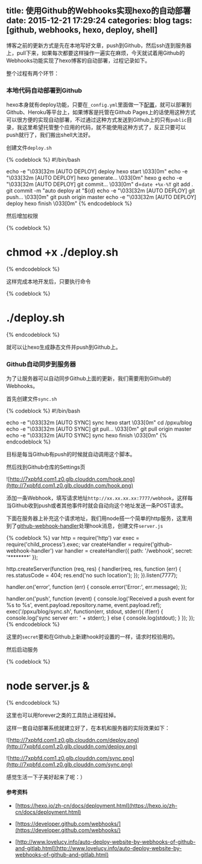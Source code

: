 title: 使用Github的Webhooks实现hexo的自动部署
date: 2015-12-21 17:29:24
categories: blog
tags: [github, webhooks, hexo, deploy, shell]
---
博客之前的更新方式是先在本地写好文章，push到Github，然后ssh连到服务器上，pull下来，如果每次都要这样操作一遍实在麻烦，今天就试着用Github的Webhooks功能实现了hexo博客的自动部署，过程记录如下。

<!--more-->

整个过程有两个环节：

### 本地代码自动部署到Github

hexo本身就有deploy功能，只要在`_config.yml`里面做一下[配置](https://hexo.io/zh-cn/docs/deployment.html)，就可以部署到Github、Heroku等平台上，如果博客是托管在Github Pages上的话使用这种方式可以很方便的实现自动部署，不过通过这种方式发送到Github上的只有`public`目录，我这里希望托管整个应用的代码，就不能使用这种方式了，反正只要可以push就行了，我们搬出shell大法好。

创建文件`deploy.sh`

{% codeblock %}
#!/bin/bash

echo -e "\033[32m [AUTO DEPLOY] deploy hexo start \033[0m"
echo -e "\033[32m [AUTO DEPLOY] hexo generate...  \033[0m"
hexo g
echo -e "\033[32m [AUTO DEPLOY] git commit...  \033[0m"
d=`date +%x-%T`
git add .
git commit -m "auto deploy at "${d}
echo -e "\033[32m [AUTO DEPLOY] git push...  \033[0m"
git push origin master
echo -e "\033[32m [AUTO DEPLOY] deploy hexo finish \033[0m"
{% endcodeblock %}

然后增加权限

{% codeblock %}
# chmod +x ./deploy.sh
{% endcodeblock %}

这样完成本地开发后，只要执行命令

{% codeblock %}
# ./deploy.sh
{% endcodeblock %}

就可以让hexo生成静态文件并push到Github上。

### Github自动同步到服务器

为了让服务器可以自动同步Github上面的更新，我们需要用到Github的Webhooks。

首先创建文件`sync.sh`

{% codeblock %}
#!/bin/bash

echo -e "\033[32m [AUTO SYNC] sync hexo start \033[0m"
cd /ppxu/blog
echo -e "\033[32m [AUTO SYNC] git pull...  \033[0m"
git pull origin master
echo -e "\033[32m [AUTO SYNC] sync hexo finish \033[0m"
{% endcodeblock %}

目标是每当Github有push的时候就自动调用这个脚本。

然后找到Github仓库的Settings页

![http://7xpbfd.com1.z0.glb.clouddn.com/hook.png](http://7xpbfd.com1.z0.glb.clouddn.com/hook.png)

添加一条Webhook，填写请求地址`http://xx.xx.xx.xx:7777/webhook`，这样每当Github收到push或者其他事件时就会自动向这个地址发送一条POST请求。

下面在服务器上补充这个请求地址，我们用node搭一个简单的http服务，这里用到了[github-webhook-handler](https://github.com/rvagg/github-webhook-handler)处理hook消息，创建文件`server.js`

{% codeblock %}
var http = require('http')
var exec = require('child_process').exec;
var createHandler = require('github-webhook-handler')
var handler = createHandler({ path: '/webhook', secret: '********' });

http.createServer(function (req, res) {
  handler(req, res, function (err) {
    res.statusCode = 404;
    res.end('no such location');
  });
}).listen(7777);

handler.on('error', function (err) {
  console.error('Error:', err.message);
});

handler.on('push', function (event) {
  console.log('Received a push event for %s to %s',
    event.payload.repository.name,
    event.payload.ref);
  exec('/ppxu/blog/sync.sh', function(err, stdout, stderr){
    if(err) {
      console.log('sync server err: ' + stderr);
    } else {
      console.log(stdout);
    }
  });
});
{% endcodeblock %}

这里的`secret`要和在Github上新建hook时设置的一样，请求时校验用的。

然后启动服务

{% codeblock %}
# node server.js &
{% endcodeblock %}

这里也可以用forever之类的工具防止进程挂掉。

这样一套自动部署系统就建立好了，在本机和服务器的实际效果如下：

![http://7xpbfd.com1.z0.glb.clouddn.com/deploy.png](http://7xpbfd.com1.z0.glb.clouddn.com/deploy.png)

![http://7xpbfd.com1.z0.glb.clouddn.com/sync.png](http://7xpbfd.com1.z0.glb.clouddn.com/sync.png)

感觉生活一下子美好起来了呢：）

#### 参考资料

* [https://hexo.io/zh-cn/docs/deployment.html](https://hexo.io/zh-cn/docs/deployment.html)

* [https://developer.github.com/webhooks/](https://developer.github.com/webhooks/)

* [http://www.lovelucy.info/auto-deploy-website-by-webhooks-of-github-and-gitlab.html](http://www.lovelucy.info/auto-deploy-website-by-webhooks-of-github-and-gitlab.html)
